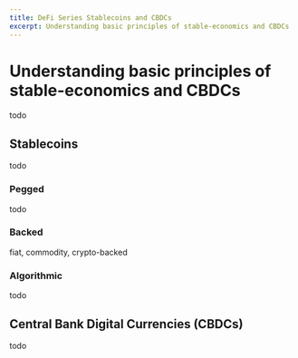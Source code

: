 ```yaml
---
title: DeFi Series Stablecoins and CBDCs
excerpt: Understanding basic principles of stable-economics and CBDCs
---
```


# Understanding basic principles of stable-economics and CBDCs

todo

## Stablecoins

todo

### Pegged

todo

### Backed

fiat, commodity, crypto-backed

### Algorithmic

todo

## Central Bank Digital Currencies (CBDCs)

todo
